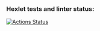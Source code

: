 ### Hexlet tests and linter status:
[![Actions Status](https://github.com/vankrajnova/python-project-49/workflows/hexlet-check/badge.svg)](https://github.com/vankrajnova/python-project-49/actions)